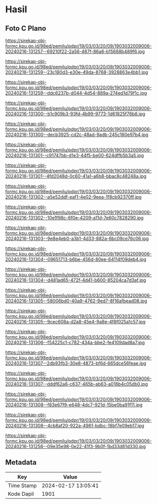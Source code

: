# Hasil

## Foto C Plano

https://sirekap-obj-formc.kpu.go.id/98ed/pemilu/pdpr/19/03/03/20/09/1903032009006-20240216-131257--69210f22-2a56-487f-86a6-b15688b489f6.jpg

https://sirekap-obj-formc.kpu.go.id/98ed/pemilu/pdpr/19/03/03/20/09/1903032009006-20240216-131259--23c180d3-e30e-49da-8768-3928863e4bb1.jpg

https://sirekap-obj-formc.kpu.go.id/98ed/pemilu/pdpr/19/03/03/20/09/1903032009006-20240216-131259--ddc6237b-d044-4d54-889a-274ed1d79f1c.jpg

https://sirekap-obj-formc.kpu.go.id/98ed/pemilu/pdpr/19/03/03/20/09/1903032009006-20240216-131300--b1c909b3-93fd-4b99-9773-1d61825f76b8.jpg

https://sirekap-obj-formc.kpu.go.id/98ed/pemilu/pdpr/19/03/03/20/09/1903032009006-20240216-131300--decb3925-cd2c-48ad-9adb-245c180e97b4.jpg

https://sirekap-obj-formc.kpu.go.id/98ed/pemilu/pdpr/19/03/03/20/09/1903032009006-20240216-131301--c91747bb-d1e3-44f5-be00-624dffb5b3a5.jpg

https://sirekap-obj-formc.kpu.go.id/98ed/pemilu/pdpr/19/03/03/20/09/1903032009006-20240216-131301--4fd2048d-0c60-41a1-a6b8-bbac8c48248a.jpg

https://sirekap-obj-formc.kpu.go.id/98ed/pemilu/pdpr/19/03/03/20/09/1903032009006-20240216-131302--a5e52ddf-eaf1-4e02-9eea-1f8cb92370ff.jpg

https://sirekap-obj-formc.kpu.go.id/98ed/pemilu/pdpr/19/03/03/20/09/1903032009006-20240216-131302--10e1f98c-6f0e-4209-a11d-7e60c7828290.jpg

https://sirekap-obj-formc.kpu.go.id/98ed/pemilu/pdpr/19/03/03/20/09/1903032009006-20240216-131303--9e8e4eb0-a3b1-4d33-882a-6bc09ce76c06.jpg

https://sirekap-obj-formc.kpu.go.id/98ed/pemilu/pdpr/19/03/03/20/09/1903032009006-20240216-131304--09651713-b6be-456d-80ee-64114f09deb4.jpg

https://sirekap-obj-formc.kpu.go.id/98ed/pemilu/pdpr/19/03/03/20/09/1903032009006-20240216-131304--d481ad65-472f-4d41-b600-85204ca7d3af.jpg

https://sirekap-obj-formc.kpu.go.id/98ed/pemilu/pdpr/19/03/03/20/09/1903032009006-20240216-131305--58006bd0-40a9-4762-9ed7-8f16afbead08.jpg

https://sirekap-obj-formc.kpu.go.id/98ed/pemilu/pdpr/19/03/03/20/09/1903032009006-20240216-131305--9cec608a-d2a8-45e4-9a8e-4f8f025a1c57.jpg

https://sirekap-obj-formc.kpu.go.id/98ed/pemilu/pdpr/19/03/03/20/09/1903032009006-20240216-131306--f54225c1-c782-434a-bbe2-fe4109dad8a7.jpg

https://sirekap-obj-formc.kpu.go.id/98ed/pemilu/pdpr/19/03/03/20/09/1903032009006-20240216-131307--2db93fb3-30e8-4873-bf6d-665dce56feae.jpg

https://sirekap-obj-formc.kpu.go.id/98ed/pemilu/pdpr/19/03/03/20/09/1903032009006-20240216-131307--dddf62a6-c637-465b-ab63-a016b4c05db0.jpg

https://sirekap-obj-formc.kpu.go.id/98ed/pemilu/pdpr/19/03/03/20/09/1903032009006-20240216-131308--f83e67f9-e648-4dc7-921d-15be0ba91f11.jpg

https://sirekap-obj-formc.kpu.go.id/98ed/pemilu/pdpr/19/03/03/20/09/1903032009006-20240216-131308--4cb8af20-922a-4961-bdbc-18bf7e09eb17.jpg

https://sirekap-obj-formc.kpu.go.id/98ed/pemilu/pdpr/19/03/03/20/09/1903032009006-20240216-131258--09e35e98-0e22-41f3-9b0f-1bd33d61d330.jpg


## Metadata

| Key        | Value               |
| ---------- | ------------------- |
| Time Stamp | 2024-02-17 13:05:41 |
| Kode Dapil | 1901                |



